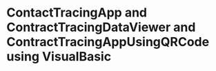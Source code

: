 # ContactTracingApp and ContractTracingDataViewer and ContractTracingAppUsingQRCode using VisualBasic
